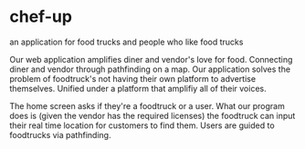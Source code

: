# chef-up
an application for food trucks and people who like food trucks

Our web application amplifies diner and vendor's love for food. Connecting diner and vendor through pathfinding on a map. Our application solves the problem of foodtruck's not having their own platform to advertise themselves. Unified under a platform that amplifiy all of their voices.

The home screen asks if they're a foodtruck or a user. What our program does is (given the vendor has the required licenses) the foodtruck can input their real time location for customers to find them. Users are guided to foodtrucks via pathfinding. 

